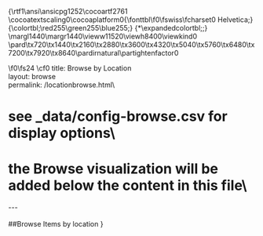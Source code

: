 {\rtf1\ansi\ansicpg1252\cocoartf2761
\cocoatextscaling0\cocoaplatform0{\fonttbl\f0\fswiss\fcharset0 Helvetica;}
{\colortbl;\red255\green255\blue255;}
{\*\expandedcolortbl;;}
\margl1440\margr1440\vieww11520\viewh8400\viewkind0
\pard\tx720\tx1440\tx2160\tx2880\tx3600\tx4320\tx5040\tx5760\tx6480\tx7200\tx7920\tx8640\pardirnatural\partightenfactor0

\f0\fs24 \cf0 title: Browse by Location\
layout: browse\
permalink: /locationbrowse.html\
# see _data/config-browse.csv for display options\
# the Browse visualization will be added below the content in this file\
---\
\
 ##Browse Items by location }